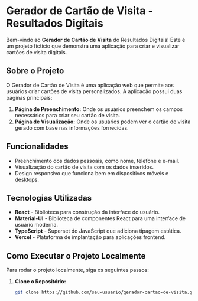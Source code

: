 # Gerador de Cartão de Visita - Resultados Digitais

Bem-vindo ao **Gerador de Cartão de Visita** do Resultados Digitais! Este é um projeto fictício que demonstra uma aplicação para criar e visualizar cartões de visita digitais.

## Sobre o Projeto

O Gerador de Cartão de Visita é uma aplicação web que permite aos usuários criar cartões de visita personalizados. A aplicação possui duas páginas principais:

1. **Página de Preenchimento:** Onde os usuários preenchem os campos necessários para criar seu cartão de visita.
2. **Página de Visualização:** Onde os usuários podem ver o cartão de visita gerado com base nas informações fornecidas.

## Funcionalidades

- Preenchimento dos dados pessoais, como nome, telefone e e-mail.
- Visualização do cartão de visita com os dados inseridos.
- Design responsivo que funciona bem em dispositivos móveis e desktops.

## Tecnologias Utilizadas

- **React** - Biblioteca para construção da interface do usuário.
- **Material-UI** - Biblioteca de componentes React para uma interface de usuário moderna.
- **TypeScript** - Superset do JavaScript que adiciona tipagem estática.
- **Vercel** - Plataforma de implantação para aplicações frontend.

## Como Executar o Projeto Localmente

Para rodar o projeto localmente, siga os seguintes passos:

1. **Clone o Repositório:**

   ```bash
   git clone https://github.com/seu-usuario/gerador-cartao-de-visita.git

